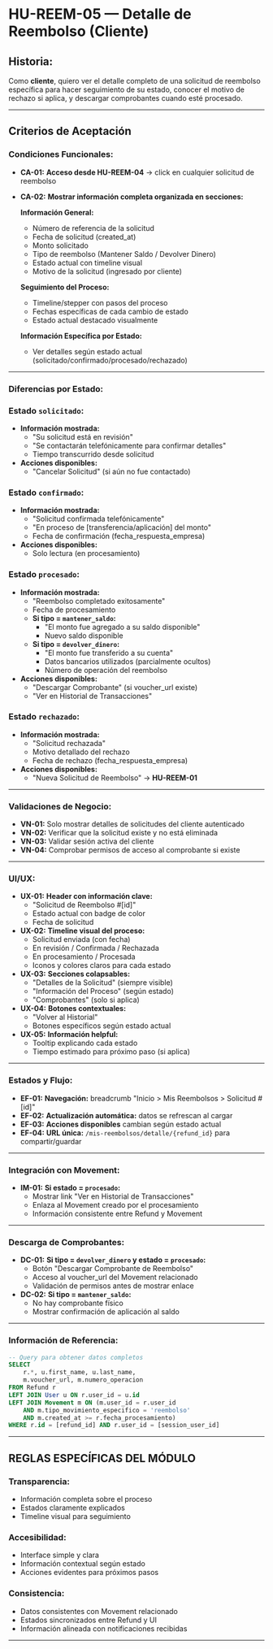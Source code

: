 # HU-REEM-05 — Detalle de Reembolso (Cliente)

## **Historia:**

Como **cliente**, quiero ver el detalle completo de una solicitud de reembolso específica para hacer seguimiento de su estado, conocer el motivo de rechazo si aplica, y descargar comprobantes cuando esté procesado.

---

## **Criterios de Aceptación**

### **Condiciones Funcionales:**

- **CA-01:** **Acceso desde HU-REEM-04** → click en cualquier solicitud de reembolso
- **CA-02:** **Mostrar información completa organizada en secciones:**
    
    **Información General:**
    - Número de referencia de la solicitud
    - Fecha de solicitud (created_at)
    - Monto solicitado
    - Tipo de reembolso (Mantener Saldo / Devolver Dinero)
    - Estado actual con timeline visual
    - Motivo de la solicitud (ingresado por cliente)
    
    **Seguimiento del Proceso:**
    - Timeline/stepper con pasos del proceso
    - Fechas específicas de cada cambio de estado
    - Estado actual destacado visualmente
    
    **Información Específica por Estado:**
    - Ver detalles según estado actual (solicitado/confirmado/procesado/rechazado)

---

### **Diferencias por Estado:**

### **Estado `solicitado`:**
- **Información mostrada:**
    - "Su solicitud está en revisión"
    - "Se contactarán telefónicamente para confirmar detalles"
    - Tiempo transcurrido desde solicitud
- **Acciones disponibles:**
    - "Cancelar Solicitud" (si aún no fue contactado)

### **Estado `confirmado`:**
- **Información mostrada:**
    - "Solicitud confirmada telefónicamente"
    - "En proceso de [transferencia/aplicación] del monto"
    - Fecha de confirmación (fecha_respuesta_empresa)
- **Acciones disponibles:**
    - Solo lectura (en procesamiento)

### **Estado `procesado`:**
- **Información mostrada:**
    - "Reembolso completado exitosamente"
    - Fecha de procesamiento
    - **Si tipo = `mantener_saldo`:**
        - "El monto fue agregado a su saldo disponible"
        - Nuevo saldo disponible
    - **Si tipo = `devolver_dinero`:**
        - "El monto fue transferido a su cuenta"
        - Datos bancarios utilizados (parcialmente ocultos)
        - Número de operación del reembolso
- **Acciones disponibles:**
    - "Descargar Comprobante" (si voucher_url existe)
    - "Ver en Historial de Transacciones"

### **Estado `rechazado`:**
- **Información mostrada:**
    - "Solicitud rechazada"
    - Motivo detallado del rechazo
    - Fecha de rechazo (fecha_respuesta_empresa)
- **Acciones disponibles:**
    - "Nueva Solicitud de Reembolso" → **HU-REEM-01**

---

### **Validaciones de Negocio:**

- **VN-01:** Solo mostrar detalles de solicitudes del cliente autenticado
- **VN-02:** Verificar que la solicitud existe y no está eliminada
- **VN-03:** Validar sesión activa del cliente
- **VN-04:** Comprobar permisos de acceso al comprobante si existe

---

### **UI/UX:**

- **UX-01:** **Header con información clave:**
    - "Solicitud de Reembolso #[id]"
    - Estado actual con badge de color
    - Fecha de solicitud
- **UX-02:** **Timeline visual del proceso:**
    - Solicitud enviada (con fecha)
    - En revisión / Confirmada /  Rechazada
    - En procesamiento /  Procesada
    - Iconos y colores claros para cada estado
- **UX-03:** **Secciones colapsables:**
    - "Detalles de la Solicitud" (siempre visible)
    - "Información del Proceso" (según estado)
    - "Comprobantes" (solo si aplica)
- **UX-04:** **Botones contextuales:**
    - "Volver al Historial"
    - Botones específicos según estado actual
- **UX-05:** **Información helpful:**
    - Tooltip explicando cada estado
    - Tiempo estimado para próximo paso (si aplica)

---

### **Estados y Flujo:**

- **EF-01:** **Navegación:** breadcrumb "Inicio > Mis Reembolsos > Solicitud #[id]"
- **EF-02:** **Actualización automática:** datos se refrescan al cargar
- **EF-03:** **Acciones disponibles** cambian según estado actual
- **EF-04:** **URL única:** `/mis-reembolsos/detalle/{refund_id}` para compartir/guardar

---

### **Integración con Movement:**

- **IM-01:** **Si estado = `procesado`:**
    - Mostrar link "Ver en Historial de Transacciones"
    - Enlaza al Movement creado por el procesamiento
    - Información consistente entre Refund y Movement

---

### **Descarga de Comprobantes:**

- **DC-01:** **Si tipo = `devolver_dinero` y estado = `procesado`:**
    - Botón "Descargar Comprobante de Reembolso"
    - Acceso al voucher_url del Movement relacionado
    - Validación de permisos antes de mostrar enlace
- **DC-02:** **Si tipo = `mantener_saldo`:**
    - No hay comprobante físico
    - Mostrar confirmación de aplicación al saldo

---

### **Información de Referencia:**

```sql
-- Query para obtener datos completos
SELECT 
    r.*, u.first_name, u.last_name,
    m.voucher_url, m.numero_operacion 
FROM Refund r
LEFT JOIN User u ON r.user_id = u.id
LEFT JOIN Movement m ON (m.user_id = r.user_id 
    AND m.tipo_movimiento_especifico = 'reembolso' 
    AND m.created_at >= r.fecha_procesamiento)
WHERE r.id = [refund_id] AND r.user_id = [session_user_id]
```

---

## **REGLAS ESPECÍFICAS DEL MÓDULO**

### **Transparencia:**
- Información completa sobre el proceso
- Estados claramente explicados
- Timeline visual para seguimiento

### **Accesibilidad:**
- Interface simple y clara
- Información contextual según estado
- Acciones evidentes para próximos pasos

### **Consistencia:**
- Datos consistentes con Movement relacionado
- Estados sincronizados entre Refund y UI
- Información alineada con notificaciones recibidas

---